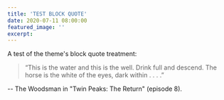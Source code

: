 ```yaml
---
title: 'TEST BLOCK QUOTE'
date: 2020-07-11 08:00:00
featured_image: ''
excerpt:
---
```


A test of the theme's block quote treatment:

> “This is the water and this is the well. Drink full and descend. The horse is the white of the eyes, dark within . . . .”

-- The Woodsman in "Twin Peaks: The Return" (episode 8).
